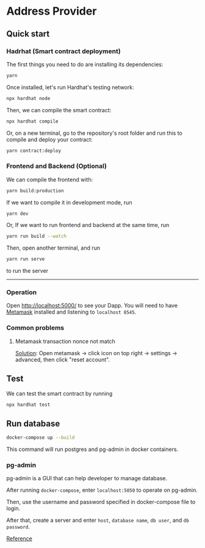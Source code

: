 # Address Provider

## Quick start

### Hadrhat (Smart contract deployment)
The first things you need to do are installing its dependencies:

```sh
yarn
```

Once installed, let's run Hardhat's testing network:

```sh
npx hardhat node
```

Then, we can compile the smart contract:

```sh
npx hardhat compile
```

Or, on a new terminal, go to the repository's root folder and run this to
compile and deploy your contract:

```sh
yarn contract:deploy
```

### Frontend and Backend (Optional)
We can compile the frontend with:

```sh
yarn build:production
```

If we want to compile it in development mode, run
```sh
yarn dev
```
Or, If we want to run frontend and backend at the same time, run
```sh
yarn run build --watch
```
Then, open another terminal, and run 
```sh
yarn run serve
```
to run the server

---
### Operation
Open [http://localhost:5000/](http://localhost:3000/) to see your Dapp. You will
need to have [Metamask](https://metamask.io) installed and listening to
`localhost 8545`.

### Common problems
1. Metamask transaction nonce not match

    [Solution](https://blog.chronologic.network/how-to-change-and-reset-your-nonce-in-metamask-f7ca52f480e5): Open metamask -> click icon on top right -> settings -> advanced, then click "reset account". 


## Test
We can test the smart contract by running
```sh
npx hardhat test
```


## Run database
```sh
docker-compose up --build
```
This command will run postgres and pg-admin in docker containers.
### pg-admin 
pg-admin is a GUI that can help developer to manage database.

After running `docker-compose`, enter `localhost:5050` to operate on pg-admin.

Then, use the username and password specified in docker-compose file to login.

After that, create a server and enter `host`, `database name`, `db user`, and `db password`.

[Reference](https://towardsdatascience.com/how-to-run-postgresql-and-pgadmin-using-docker-3a6a8ae918b5)